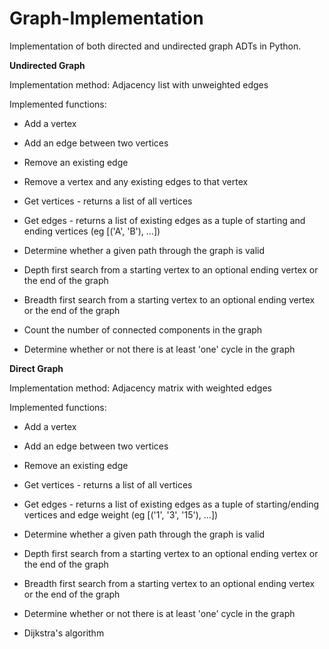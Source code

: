 # Graph-Implementation

Implementation of both directed and undirected graph ADTs in Python.


**Undirected Graph**

Implementation method: Adjacency list with unweighted edges

Implemented functions:

- Add a vertex

- Add an edge between two vertices

- Remove an existing edge

- Remove a vertex and any existing edges to that vertex
  
- Get vertices - returns a list of all vertices
  
- Get edges - returns a list of existing edges as a tuple of starting and ending vertices (eg [('A', 'B'), ...])
  
- Determine whether a given path through the graph is valid
  
- Depth first search from a starting vertex to an optional ending vertex or the end of the graph

- Breadth first search from a starting vertex to an optional ending vertex or the end of the graph

- Count the number of connected components in the graph

- Determine whether or not there is at least 'one' cycle in the graph



**Direct Graph**

Implementation method: Adjacency matrix with weighted edges

Implemented functions:

- Add a vertex

- Add an edge between two vertices

- Remove an existing edge

- Get vertices - returns a list of all vertices
  
- Get edges - returns a list of existing edges as a tuple of starting/ending vertices and edge weight (eg [('1', '3', '15'), ...])

- Determine whether a given path through the graph is valid

- Depth first search from a starting vertex to an optional ending vertex or the end of the graph

- Breadth first search from a starting vertex to an optional ending vertex or the end of the graph

- Determine whether or not there is at least 'one' cycle in the graph

- Dijkstra's algorithm
